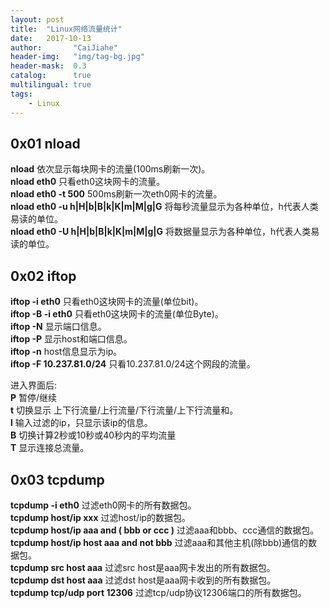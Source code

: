 ```yaml
---
layout: post
title:  "Linux网络流量统计"
date:   2017-10-13
author:       "CaiJiahe"
header-img:   "img/tag-bg.jpg"
header-mask:  0.3
catalog:      true
multilingual: true
tags:
    - Linux
---
```


## 0x01 nload
__nload__ 依次显示每块网卡的流量(100ms刷新一次)。<br>
__nload eth0__ 只看eth0这块网卡的流量。<br>
__nload eth0 -t 500__ 500ms刷新一次eth0网卡的流量。<br>
__nload eth0 -u h|H|b|B|k|K|m|M|g|G__ 将每秒流量显示为各种单位，h代表人类易读的单位。<br>
__nload eth0 -U h|H|b|B|k|K|m|M|g|G__ 将数据量显示为各种单位，h代表人类易读的单位。<br>


## 0x02 iftop
__iftop -i eth0__ 只看eth0这块网卡的流量(单位bit)。<br>
__iftop -B -i eth0__ 只看eth0这块网卡的流量(单位Byte)。<br>
__iftop -N__ 显示端口信息。<br>
__iftop -P__ 显示host和端口信息。<br>
__iftop -n__ host信息显示为ip。<br>
__iftop -F 10.237.81.0/24__ 只看10.237.81.0/24这个网段的流量。<br>

进入界面后:<br>
__P__ 暂停/继续<br>
__t__ 切换显示 上下行流量/上行流量/下行流量/上下行流量和。<br>
__l__ 输入过滤的ip，只显示该ip的信息。<br>
__B__ 切换计算2秒或10秒或40秒内的平均流量<br>
__T__ 显示连接总流量。


## 0x03 tcpdump
__tcpdump -i eth0__ 过滤eth0网卡的所有数据包。<br>
__tcpdump host/ip xxx__ 过滤host/ip的数据包。<br>
__tcpdump host/ip aaa and \( bbb or ccc \)__ 过滤aaa和bbb、ccc通信的数据包。<br>
__tcpdump host/ip host aaa and not bbb__ 过滤aaa和其他主机(除bbb)通信的数据包。<br>
__tcpdump src host aaa__ 过滤src host是aaa网卡发出的所有数据包。<br>
__tcpdump dst host aaa__ 过滤dst host是aaa网卡收到的所有数据包。<br>
__tcpdump tcp/udp port 12306__ 过滤tcp/udp协议12306端口的所有数据包。<br>